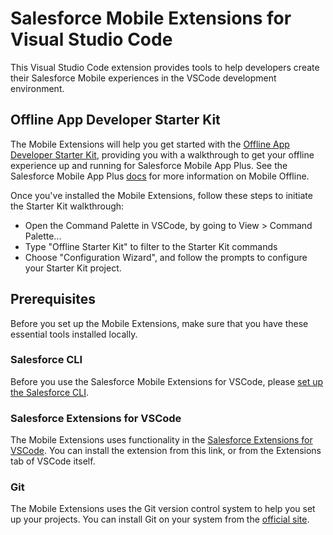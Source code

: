 # Salesforce Mobile Extensions for Visual Studio Code

This Visual Studio Code extension provides tools to help developers create their Salesforce Mobile experiences in the VSCode development environment.

## Offline App Developer Starter Kit

The Mobile Extensions will help you get started with the [Offline App Developer Starter Kit](https://github.com/salesforce/offline-app-developer-starter-kit), providing you with a walkthrough to get your offline experience up and running for Salesforce Mobile App Plus. See the Salesforce Mobile App Plus [docs](https://help.salesforce.com/s/articleView?id=sf.salesforce_app_plus.htm&type=5) for more information on Mobile Offline.

Once you've installed the Mobile Extensions, follow these steps to initiate the Starter Kit walkthrough:

-   Open the Command Palette in VSCode, by going to View > Command Palette...
-   Type "Offline Starter Kit" to filter to the Starter Kit commands
-   Choose "Configuration Wizard", and follow the prompts to configure your Starter Kit project.

## Prerequisites

Before you set up the Mobile Extensions, make sure that you have these essential tools installed locally.

### Salesforce CLI

Before you use the Salesforce Mobile Extensions for VSCode, please [set up the Salesforce CLI](https://developer.salesforce.com/docs/atlas.en-us.sfdx_setup.meta/sfdx_setup).

### Salesforce Extensions for VSCode

The Mobile Extensions uses functionality in the [Salesforce Extensions for VSCode](https://marketplace.visualstudio.com/items?itemName=salesforce.salesforcedx-vscode). You can install the extension from this link, or from the Extensions tab of VSCode itself.

### Git

The Mobile Extensions uses the Git version control system to help you set up your projects. You can install Git on your system from the [official site](https://git-scm.com/).
